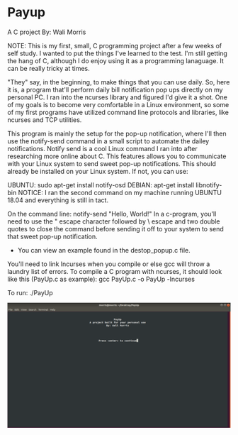# Payup

A C project
By: Wali Morris 

NOTE: This is my first, small, C programming project after a few weeks of self study.
I wanted to put the things I've learned to the test. I'm still getting the hang of C,
although I do enjoy using it as a programming lanaguage. It can be really tricky at times. 

"They" say, in the beginning, to make things that you can use daily. So, here it is, a 
program that'll perform daily bill notification pop ups directly on  my personal PC. 
I ran into the ncurses library and figured I'd give it a shot. One of my goals is to 
become very comfortable in a Linux environment, so some of my first programs have 
utilized command line protocols and libraries, like ncurses and TCP utilities.

This program is mainly the setup for the pop-up notification, where I'll then use the notify-send 
command in a small script to automate the dailey notifications. Notify send is a cool Linux command
I ran into after researching more online about C. This features allows you to communicate with your 
Linux system to send sweet pop-up notifications. This should already be installed on your Linux system. 
If not, you can use: 

UBUNTU: sudo apt-get install notify-osd
DEBIAN: apt-get install libnotify-bin
NOTICE: I ran the second command on my machine running UBUNTU 18.04 and everything is still in tact. 

On the command line: notify-send "Hello, World!"
In a c-program, you'll need to use the \" escape character followed by \ escape and two double quotes
to close the command before sending it off to your system to send that sweet pop-up notification. 
* You can view an example found in the destop_popup.c file.

You'll need to link lncurses when you compile or else gcc will throw a laundry list of errors. 
To compile a C program with ncurses, it should look like this (PayUp.c as example): 
gcc PayUp.c -o PayUp -lncurses

To run: 
./PayUp

![PAYUP!](Notify.png)

 


